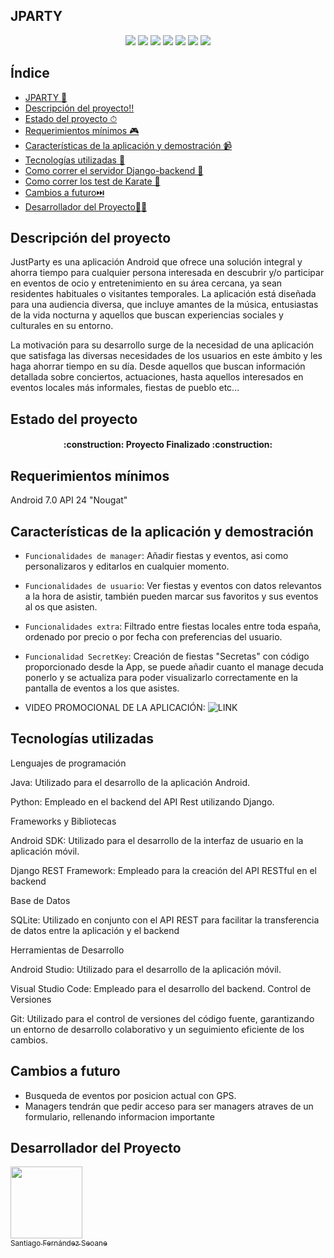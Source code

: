 ## JPARTY
<p align="center">
  <img src="https://raw.githubusercontent.com/SantiFdezz/JustPartyApp/main/doc/Banner.png">
  <img src="https://img.shields.io/badge/PFC_DAM-2024-purple">
  <img src="https://img.shields.io/badge/STATUS-%20FINALIZADO-green">
  <img src="https://img.shields.io/badge/Python-3.12.3-674EA7?logo=python&logoColor=white&style=plastic">
  <img src="https://img.shields.io/badge/Django-4.2.6-674EA7?logo=django&logoColor=white&style=plastic">
  <img src="https://img.shields.io/badge/Java-20.0.2-674EA7?logo=java&logoColor=white&style=plastic">
  <img src="https://img.shields.io/github/stars/SantiFdezz/JustPartyApp?style=social">
</p>


## Índice

* [JPARTY 🎈](#jparty)
* [Descripción del proyecto‼️](#descripción-del-proyecto)
* [Estado del proyecto ⏱](#estado-del-proyecto)
* [Requerimientos mínimos 🎮](#requerimientos-mínimos)
* [Características de la aplicación y demostración 📹](#características-de-la-aplicación-y-demostración)
* [Tecnologías utilizadas  🤖](#tecnologías-utilizadas)
* [Como correr el servidor Django-backend  🤖](jparty-backend/README.md)
* [Como correr los test de Karate  🤖](tests/README.md)
* [Cambios a futuro⏭️](#cambios-a-futuro)
* [Desarrollador del Proyecto👨‍💻](#desarrollador-del-proyecto)
 
## Descripción del proyecto
JustParty es una aplicación Android que ofrece una solución integral y ahorra tiempo para cualquier persona interesada en descubrir y/o participar en eventos de ocio y entretenimiento en su área cercana, ya sean residentes habituales o visitantes temporales. La aplicación está diseñada para una audiencia diversa, que incluye amantes de la música, entusiastas de la vida nocturna y aquellos que buscan experiencias sociales y culturales en su entorno.

La motivación para su desarrollo surge de la necesidad de una aplicación que satisfaga las diversas necesidades de los usuarios en este ámbito y les haga ahorrar tiempo en su día. Desde aquellos que buscan información detallada sobre conciertos, actuaciones, hasta aquellos interesados en eventos locales más informales, fiestas de pueblo etc...


## Estado del proyecto 

<h4 align="center">:construction: Proyecto Finalizado :construction:</h4>

## Requerimientos mínimos 

Android 7.0 API 24 "Nougat"

## Características de la aplicación y demostración

* `Funcionalidades de manager`: Añadir fiestas y eventos, asi como personalizaros y editarlos en cualquier momento.

* `Funcionalidades de usuario`: Ver fiestas y eventos con datos relevantos a la hora de asistir, también pueden marcar sus favoritos y sus eventos al os que asisten.

* `Funcionalidades extra`: Filtrado entre fiestas locales entre toda españa, ordenado por precio o por fecha con preferencias del usuario.

* `Funcionalidad SecretKey`: Creación de fiestas "Secretas" con código proporcionado desde la App, se puede añadir cuanto el manage decuda ponerlo y se actualiza para poder visualizarlo correctamente en la pantalla de eventos a los que asistes.

* VIDEO PROMOCIONAL DE LA APLICACIÓN:
  ![LINK](https://www.powtoon.com/s/gq2bY7AQqW1/1/m/s)

## Tecnologías utilizadas

Lenguajes de programación

  Java: Utilizado para el desarrollo de la aplicación Android.

  Python: Empleado en el backend del API Rest utilizando Django.

Frameworks y Bibliotecas

  Android SDK: Utilizado para el desarrollo de la interfaz de usuario en la aplicación móvil.

  Django REST Framework: Empleado para la creación del API RESTful en el backend

Base de Datos

  SQLite: Utilizado en conjunto con el API REST para facilitar la transferencia de datos entre la aplicación y el backend

Herramientas de Desarrollo

  Android Studio: Utilizado para el desarrollo de la aplicación móvil.

  Visual Studio Code: Empleado para el desarrollo del backend.
Control de Versiones

  Git: Utilizado para el control de versiones del código fuente, garantizando un entorno de desarrollo colaborativo y un seguimiento eficiente de los cambios.

## Cambios a futuro
 - Busqueda de eventos por posicion actual con GPS.
 - Managers tendrán que pedir acceso para ser managers atraves de un formulario, rellenando informacion importante 

## Desarrollador del Proyecto
[<img src="https://avatars.githubusercontent.com/u/145338461?v=4" width=115><br><sub>Santiago Fernández Seoane</sub>](https://github.com/SantiFdezz)
